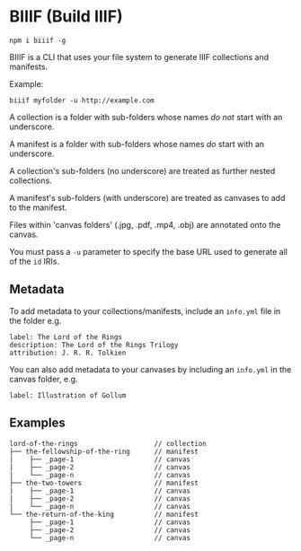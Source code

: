 # BIIIF (Build IIIF)

    npm i biiif -g

BIIIF is a CLI that uses your file system to generate IIIF collections and manifests.

Example:

    biiif myfolder -u http://example.com

A collection is a folder with sub-folders whose names _do not_ start with an underscore.

A manifest is a folder with sub-folders whose names _do_ start with an underscore.

A collection's sub-folders (no underscore) are treated as further nested collections.

A manifest's sub-folders (with underscore) are treated as canvases to add to the manifest.

Files within 'canvas folders' (.jpg, .pdf, .mp4, .obj) are annotated onto the canvas.

You must pass a `-u` parameter to specify the base URL used to generate all of the `id` IRIs.

## Metadata

To add metadata to your collections/manifests, include an `info.yml` file in the folder e.g.

```
label: The Lord of the Rings
description: The Lord of the Rings Trilogy
attribution: J. R. R. Tolkien 
```

You can also add metadata to your canvases by including an `info.yml` in the canvas folder, e.g.

```
label: Illustration of Gollum
```

## Examples

```
lord-of-the-rings                   // collection
├── the-fellowship-of-the-ring      // manifest
|    ├── _page-1                    // canvas
|    ├── _page-2                    // canvas
|    └── _page-n                    // canvas
├── the-two-towers                  // manifest
|    ├── _page-1                    // canvas
|    ├── _page-2                    // canvas
|    └── _page-n                    // canvas
└── the-return-of-the-king          // manifest
     ├── _page-1                    // canvas
     ├── _page-2                    // canvas
     └── _page-n                    // canvas
```



